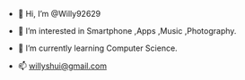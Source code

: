 - 👋 Hi, I’m @Willy92629
- 👀 I’m interested in Smartphone ,Apps ,Music ,Photography.
- 🌱 I’m currently learning Computer Science.


- 📫 willyshui@gmail.com

<!---
Willy92629/Willy92629 is a ✨ special ✨ repository because its `README.md` (this file) appears on your GitHub profile.
You can click the Preview link to take a look at your changes.
--->
